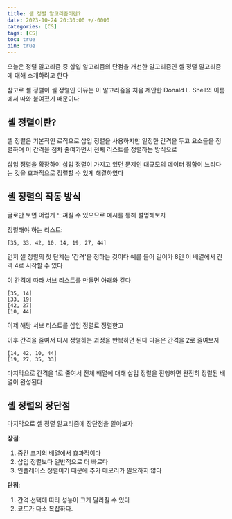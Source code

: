 ```yaml
---
title: 셸 정렬 알고리즘이란?
date: 2023-10-24 20:30:00 +/-0000
categories: [CS]
tags: [CS]
toc: true
pin: true
---
```


오늘은 정렬 알고리즘 중 삽입 알고리즘의 단점을 개선한 알고리즘인 셸 정렬 알고리즘에 대해 소개하려고 한다

참고로 셸 정렬이 셸 정렬인 이유는 이 알고리즘을 처음 제안한 Donald L. Shell의 이름에서 따와 붙여졌기 때문이다

## 셸 정렬이란?

셸 정렬은 기본적인 로직으로 삽입 정렬을 사용하지만 일정한 간격을 두고 요소들을 정렬하며 이 간격을 점차 줄여가면서 전체 리스트를 정렬하는 방식으로

삽입 정렬을 확장하여 삽입 정렬이 가지고 있던 문제인 대규모의 데이터 집합이 느리다는 것을 효과적으로 정렬할 수 있게 해결하였다

## 셸 정렬의 작동 방식

글로만 보면 어렵게 느껴질 수 있으므로 예시를 통해 설명해보자

정렬해야 하는 리스트: 
~~~
[35, 33, 42, 10, 14, 19, 27, 44]
~~~
먼저 셸 정렬의 첫 단계는 '간격'을 정하는 것이다 예를 들어 길이가 8인 이 배열에서 간격 4로 시작할 수 있다

이 간격에 따라 서브 리스트를 만들면 아래와 같다

~~~
[35, 14]
[33, 19]
[42, 27]
[10, 44]
~~~

이제 해당 서브 리스트를 삽입 정렬로 정렬한고

이후 간격을 줄여서 다시 정렬하는 과정을 반복하면 된다 다음은 간격을 2로 줄여보자

~~~
[14, 42, 10, 44]
[19, 27, 35, 33]
~~~

마지막으로 간격을 1로 줄여서 전체 배열에 대해 삽입 정렬을 진행하면 완전히 정렬된 배열이 완성된다

## 셸 정렬의 장단점

마지막으로 셸 정렬 알고리즘에 장단점을 알아보자

**장점**:
1. 중간 크기의 배열에서 효과적이다
2. 삽입 정렬보다 일반적으로 더 빠르다
3. 인플레이스 정렬이기 때문에 추가 메모리가 필요하지 않다

**단점**:
1. 간격 선택에 따라 성능이 크게 달라질 수 있다
2. 코드가 다소 복잡하다.